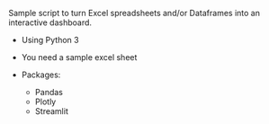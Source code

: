 Sample script to turn Excel spreadsheets and/or Dataframes into an interactive dashboard.

- Using Python 3

- You need a sample excel sheet

- Packages:
    - Pandas
    - Plotly
    - Streamlit
